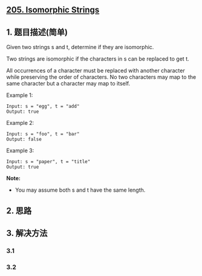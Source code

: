 ## [205. Isomorphic Strings](https://leetcode-cn.com/problems/isomorphic-strings/)

## 1. 题目描述(简单)

Given two strings s and t, determine if they are isomorphic.

Two strings are isomorphic if the characters in s can be replaced to get t.

All occurrences of a character must be replaced with another character while preserving the order of characters. No two characters may map to the same character but a character may map to itself.

Example 1:
```
Input: s = "egg", t = "add"
Output: true
```
Example 2:
```
Input: s = "foo", t = "bar"
Output: false
```
Example 3:
```
Input: s = "paper", t = "title"
Output: true
```
**Note:**
- You may assume both s and t have the same length.


## 2. 思路

## 3. 解决方法

### 3.1 


### 3.2

